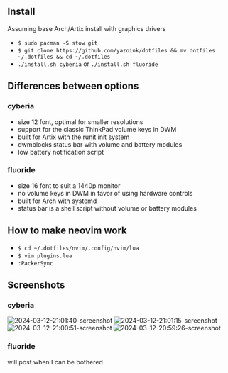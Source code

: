 ## Install
Assuming base Arch/Artix install with graphics drivers
- `$ sudo pacman -S stow git`
- `$ git clone https://github.com/yazoink/dotfiles && mv dotfiles ~/.dotfiles && cd ~/.dotfiles`
- `./install.sh cyberia` or `./install.sh fluoride`

## Differences between options
### cyberia
- size 12 font, optimal for smaller resolutions
- support for the classic ThinkPad volume keys in DWM
- built for Artix with the runit init system
- dwmblocks status bar with volume and battery modules
- low battery notification script

### fluoride
- size 16 font to suit a 1440p monitor
- no volume keys in DWM in favor of using hardware controls
- built for Arch with systemd
- status bar is a shell script without volume or battery modules

## How to make neovim work
- `$ cd ~/.dotfiles/nvim/.config/nvim/lua`
- `$ vim plugins.lua`
- `:PackerSync`

## Screenshots
### cyberia
![2024-03-12-21:01:40-screenshot](https://github.com/yazoink/dotfiles/assets/98802603/a12b5a0a-2fe3-4959-a784-4f1783664c6b)
![2024-03-12-21:01:15-screenshot](https://github.com/yazoink/dotfiles/assets/98802603/c23f213f-a5fa-46bc-9dd7-368c1be1b2d2)
![2024-03-12-21:00:51-screenshot](https://github.com/yazoink/dotfiles/assets/98802603/ef9e7ac6-0cb4-4f7b-ab73-d900270b899a)
![2024-03-12-20:59:26-screenshot](https://github.com/yazoink/dotfiles/assets/98802603/7241f647-97b7-4e0e-bb6a-afcc5dfe2f48)
### fluoride
will post when I can be bothered
